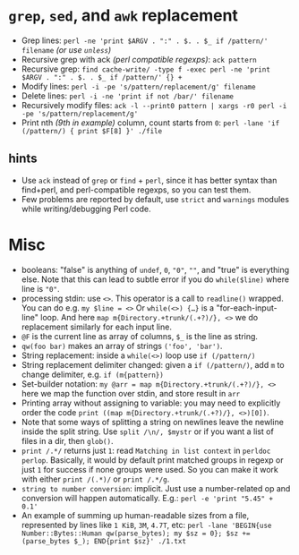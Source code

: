 # `grep`, `sed`, and `awk` replacement

* Grep lines:      `perl -ne 'print $ARGV . ":" . $. . $_ if /pattern/' filename` *(or use `unless`)*
* Recursive grep with ack *(perl compatible regexps)*: `ack pattern`
* Recursive grep:  `find cache-write/ -type f -exec perl -ne 'print $ARGV . ":" . $. . $_ if /pattern/' {} +`
* Modify lines:    `perl -i -pe 's/pattern/replacement/g' filename`
* Delete lines:    `perl -i -ne 'print if not /bar/' filename`
* Recursively modify files: `ack -l --print0 pattern | xargs -r0 perl -i -pe 's/pattern/replacement/g'`
* Print nth *(9th in example)* column, count starts from `0`: `perl -lane 'if (/pattern/) { print $F[8] }' ./file`

## hints

* Use `ack` instead of `grep` or `find` + `perl`, since it has better syntax than find+perl, and perl-compatible regexps, so you can test them.
* Few problems are reported by default, use `strict` and `warnings` modules while writing/debugging Perl code.

# Misc

* booleans: "false" is anything of `undef`, `0`, `"0"`, `""`, and "true" is everything else. Note that this can lead to subtle error if you do `while($line)` where line is `"0"`.
* processing stdin: use `<>`. This operator is a call to `readline()` wrapped. You can do e.g. `my $line = <>` Or `while(<>) {…}` is a "for-each-input-line" loop. And here `map m{Directory.+trunk/(.+?)/}, <>` we do replacement similarly for each input line.
* `@F` is the current line as array of columns, `$_` is the line as string.
* `qw(foo bar)` makes an array of strings `('foo', 'bar')`.
* String replacement: inside a `while(<>)` loop use `if (/pattern/)`
* String replacement delimiter changed: given a `if (/pattern/)`, add `m` to change delimiter, e.g. `if (m{pattern})`
* Set-builder notation: `my @arr = map m{Directory.+trunk/(.+?)/}, <>` here we map the function over stdin, and store result in `arr`
* Printing array without assigning to variable: you may need to explicitly order the code `print ((map m{Directory.+trunk/(.+?)/}, <>)[0])`.
* Note that some ways of splitting a string on newlines leave the newline inside the split string. Use `split /\n/, $mystr` or if you want a list of files in a dir, then `glob()`.
* `print /.*/` returns just `1`: read `Matching in list context` in `perldoc perlop`. Basically, it would by default print matched groups in regexp or just `1` for success if none groups were used. So you can make it work with either `print /(.*)/` or `print /.*/g`.
* `string to number conversion`: implicit. Just use a number-related op and conversion will happen automatically. E.g.: `perl -e 'print "5.45" + 0.1'`
* An example of summing up human-readable sizes from a file, represented by lines like `1 KiB`, `3M`, `4.7T`, etc: `perl -lane 'BEGIN{use Number::Bytes::Human qw(parse_bytes); my $sz = 0}; $sz += (parse_bytes $_); END{print $sz}' ./1.txt`
